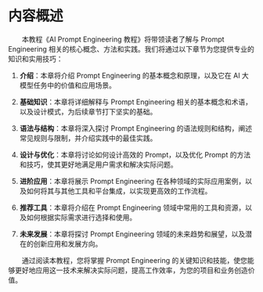 # 内容概述

&emsp;&emsp;本教程《AI Prompt Engineering 教程》将带领读者了解与 Prompt Engineering 相关的核心概念、方法和实践。我们将通过以下章节为您提供专业的知识和实用技巧：

1. **介绍**：本章将介绍 Prompt Engineering 的基本概念和原理，以及它在 AI 大模型任务中的价值和应用场景。

2. **基础知识**：本章将详细解释与 Prompt Engineering 相关的基本概念和术语，以及设计模式，为后续章节打下坚实的基础。

3. **语法与结构**：本章将深入探讨 Prompt Engineering 的语法规则和结构，阐述常见规则与限制，并介绍实践中的最佳实践。

4. **设计与优化**：本章将讨论如何设计高效的 Prompt，以及优化 Prompt 的方法和技巧，使其更好地满足用户需求和解决实际问题。

5. **进阶应用**：本章将展示 Prompt Engineering 在各种领域的实际应用案例，以及如何将其与其他工具和平台集成，以实现更高效的工作流程。

6. **推荐工具**：本章将介绍在 Prompt Engineering 领域中常用的工具和资源，以及如何根据实际需求进行选择和使用。

7. **未来发展**：本章将探讨 Prompt Engineering 领域的未来趋势和展望，以及潜在的创新应用和发展方向。

&emsp;&emsp;通过阅读本教程，您将掌握 Prompt Engineering 的关键知识和技能，使您能够更好地应用这一技术来解决实际问题，提高工作效率，为您的项目和业务创造价值。
